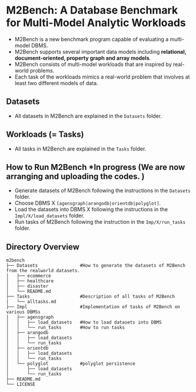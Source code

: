 # M2Bench: A Database Benchmark for Multi-Model Analytic Workloads
- M2Bench is a  new benchmark program capable of evaluating a multi-model DBMS. 
- M2Bench supports several important data models including **relational, document-oriented, property graph and array models**.
- M2Bench consists of multi-model  workloads that are inspired by real-world problems. 
- Each task of the workloads mimics a real-world problem that involves at least two different models  of  data.

## Datasets
- All datasets in M2Bench are explained in the `Datasets` folder. 

## Workloads (= Tasks)
- All tasks in M2Bench are explained in the `Tasks` folder. 

## How to Run M2Bench *In progress (We are now arranging and uploading the codes. )
- Generate datasets of M2Bench following the instructions in the `Datasets` folder.
- Choose DBMS X `[agensgraph|arangodb|orientdb|polyglot]`. 
- Load the datasets into DBMS X following the instructions in the `Impl/X/load_datasets` folder.  
- Run tasks of M2Bench following the instruction in the `Imp/X/run_tasks` folder.  


## Directory Overview
```
m2bench
├── Datasets                #How to generate the datasets of M2Bench from the realworld datasets.
│   ├── ecommerce          
│   ├── healthcare
│   ├── disaster
│   └── README.md
├── Tasks                   #Description of all tasks of M2Bench
|   └── alltasks.md
├── Impl                    #Implementation of tasks of M2Bench on various DBMSs
│   ├── agensgraph  
│   │   ├── load_datasets   #How to load datasets into DBMS
│   │   └── run_tasks       #How to run tasks
│   ├── arangodb
│   │   ├── load_datasets 
│   │   └── run_tasks
│   ├── orientdb
│   │   ├── load_datasets 
│   │   └── run_tasks
│   └── polyglot            #polyglot persistence
│       ├── load_datasets
│       └── run_tasks
├── README.md
└── LICENSE
``` 

